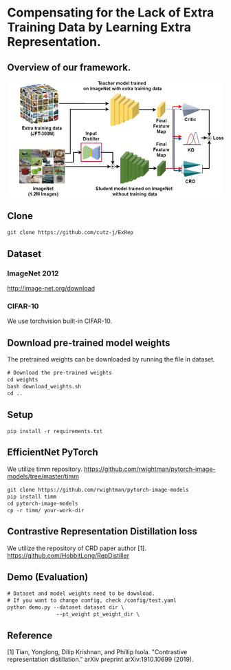 # Compensating for the Lack of Extra Training Data by Learning Extra Representation.

## Overview of our framework.
<img src='./image/overview.jpg' width=1000>

## Clone
```
git clone https://github.com/cutz-j/ExRep
```

## Dataset
### ImageNet 2012
http://image-net.org/download

### CIFAR-10
We use torchvision built-in CIFAR-10.

## Download pre-trained model weights
The pretrained weights can be downloaded by running the file in dataset.

```
# Download the pre-trained weights
cd weights
bash download_weights.sh
cd ..
```

## Setup
```
pip install -r requirements.txt
```

## EfficientNet PyTorch
We utilize timm repository.
https://github.com/rwightman/pytorch-image-models/tree/master/timm

```
git clone https://github.com/rwightman/pytorch-image-models
pip install timm
cd pytorch-image-models
cp -r timm/ your-work-dir
```

## Contrastive Representation Distillation loss
We utilize the repository of CRD paper author [1].
https://github.com/HobbitLong/RepDistiller


## Demo (Evaluation)
```
# Dataset and model weights need to be download.
# If you want to change config, check /config/test.yaml
python demo.py --dataset dataset dir \
                --pt_weight pt_weight_dir \
```

## Reference
[1] Tian, Yonglong, Dilip Krishnan, and Phillip Isola. "Contrastive representation distillation." arXiv preprint arXiv:1910.10699 (2019).
